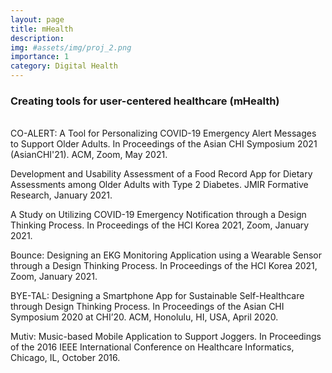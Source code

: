 ```yaml
---
layout: page
title: mHealth
description:
img: #assets/img/proj_2.png
importance: 1
category: Digital Health
---
```


<h3>Creating tools for user-centered healthcare (mHealth)</h3>
<br>
CO-ALERT: A Tool for Personalizing COVID-19 Emergency Alert Messages to Support Older Adults. In Proceedings of the Asian CHI Symposium 2021 (AsianCHI'21). ACM, Zoom, May 2021.

Development and Usability Assessment of a Food Record App for Dietary Assessments among Older Adults with Type 2 Diabetes. JMIR Formative Research, January 2021.

A Study on Utilizing COVID-19 Emergency Notification through a Design Thinking Process. In Proceedings of the HCI Korea 2021, Zoom, January 2021.

Bounce: Designing an EKG Monitoring Application using a Wearable Sensor through a Design Thinking Process. In Proceedings of the HCI Korea 2021, Zoom, January 2021.

BYE-TAL: Designing a Smartphone App for Sustainable Self-Healthcare through Design Thinking Process. In Proceedings of the Asian CHI Symposium 2020 at CHI’20. ACM, Honolulu, HI, USA, April 2020.

Mutiv: Music-based Mobile Application to Support Joggers. In Proceedings of the 2016 IEEE International Conference on Healthcare Informatics, Chicago, IL, October 2016.

